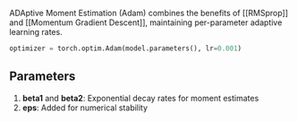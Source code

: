 ADAptive Moment Estimation (Adam) combines the benefits of [[RMSprop]] and [[Momentum Gradient Descent]], maintaining per-parameter adaptive learning rates.

```python
optimizer = torch.optim.Adam(model.parameters(), lr=0.001)
```
## Parameters

1. **beta1** and **beta2**: Exponential decay rates for moment estimates
2. **eps**: Added for numerical stability